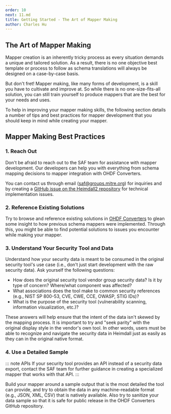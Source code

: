 ```yaml
---
order: 10
next: 11.md
title: Getting Started - The Art of Mapper Making
author: Charles Hu
---
```


## The Art of Mapper Making

Mapper creation is an inherently tricky process as every situation demands a unique and tailored solution. As a result, there is no one objective best template or process to follow as schema translations will always be designed on a case-by-case basis. 

But don't fret! Mapper making, like many forms of development, is a skill you have to cultivate and improve at. So while there is no one-size-fits-all solution, you can still train yourself to produce mappers that are the best for your needs and uses.

To help in improving your mapper making skills, the following section details a number of tips and best practices for mapper development that you should keep in mind while creating your mapper.

## Mapper Making Best Practices

### 1. Reach Out

Don't be afraid to reach out to the SAF team for assistance with mapper development. Our developers can help you with everything from schema mapping decisions to mapper integration with OHDF Converters. 

You can contact us through email (saf@groups.mitre.org) for inquiries and by creating a [GitHub issue on the Heimdall2 repository](https://github.com/mitre/heimdall2/issues/new/choose) for technical implementation issues.

### 2. Reference Existing Solutions

Try to browse and reference existing solutions in [OHDF Converters](https://github.com/mitre/heimdall2/tree/master/libs/hdf-converters) to glean some insight to how previous schema mappers were implemented. Through this, you might be able to find potential solutions to issues you encounter while making your mapper.

### 3. Understand Your Security Tool and Data

Understand how your security data is meant to be consumed in the original security tool's use case (i.e., don't just start development with the raw security data). Ask yourself the following questions:

- How does the original security tool vendor group security data? Is it by type of concern? Where/what component was affected?
- What associations does the tool make to common security references (e.g., NIST SP 800-53, CVE, CWE, CCE, OWASP, STIG IDs)?
- What is the purpose of the security tool (vulnerability scanning, information visualization, etc.)?

These answers will help ensure that the intent of the data isn't skewed by the mapping process. It is important to try and "seek parity" with the original display style in the vendor's own tool. In other words, users must be able to recognize and navigate the security data in Heimdall just as easily as they can in the original native format.

### 4. Use a Detailed Sample

::: note APIs
If your security tool provides an API instead of a security data export, contact the SAF team for further guidance in creating a specialized mapper that works with that API.
:::

Build your mapper around a sample output that is the most detailed the tool can provide, and try to obtain the data in any machine-readable format (e.g., JSON, XML, CSV) that is natively available. Also try to sanitize your data sample so that it is safe for public release in the OHDF Converters GitHub repository.
